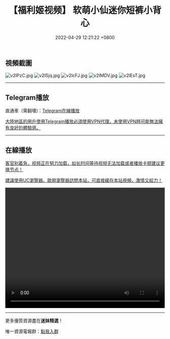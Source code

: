 ﻿---
layout: post
title:  "【福利姬视频】 软萌小仙迷你短裤小背心"
date:   2022-04-29 12:21:22 +0800
categories: FuLiJi
tags: 推特 福利姬   软萌小仙 制服 短裤
img: https://kanjiantu.top/images/2022/04/29/v2lPzC.jpg
---


## 視頻截圖

![v2lPzC.jpg](https://kanjiantu.top/images/2022/04/29/v2lPzC.jpg)
![v2lSjq.jpg](https://kanjiantu.top/images/2022/04/29/v2lSjq.jpg)
![v2lcFJ.jpg](https://kanjiantu.top/images/2022/04/29/v2lcFJ.jpg)
![v2lMDV.jpg](https://kanjiantu.top/images/2022/04/29/v2lMDV.jpg)
![v2lEsT.jpg](https://kanjiantu.top/images/2022/04/29/v2lEsT.jpg)

* * *
## Telegram播放

直通車（需翻墻)：[Telegram在線播放](https://t.me/mimeijingxuan/846)


<u>大陸地區的用戶使用Telegram播放必須使用VPN代理，未使用VPN時可能無法擁有良好的體驗感。</u> 
* * *
## 在線播放
<u>客官别着急，视频正在努力加载，如长时间等待视频无法加载或者播放卡顿建议更换节点！</u>

<u>建議使用UC瀏覽器、歐朋瀏覽器訪問本站，可直接緩存本站視頻，激情又給力！</u>
<center><video src="https://cdn.publer.io/uploads/videos/62668b26db2797618e607262/571df2df3da38d35c6405ab180c75c38.mp4" width="100%" height="380px" controls="controls"></video></center>

* * *
更多優質資源盡在**迷妹精選**！

唯一資源電報群：[點我入群](https://t.me/mimeijingxuan)


